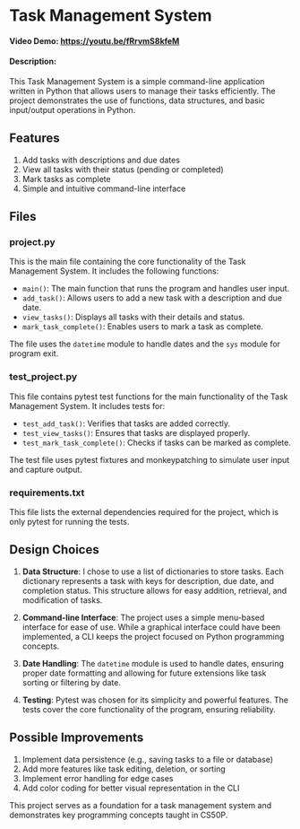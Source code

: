 # Task Management System

#### Video Demo: <https://youtu.be/fRrvmS8kfeM>

#### Description:
This Task Management System is a simple command-line application written in Python that allows users to manage their tasks efficiently. The project demonstrates the use of functions, data structures, and basic input/output operations in Python.

## Features

1. Add tasks with descriptions and due dates
2. View all tasks with their status (pending or completed)
3. Mark tasks as complete
4. Simple and intuitive command-line interface

## Files

### project.py

This is the main file containing the core functionality of the Task Management System. It includes the following functions:

- `main()`: The main function that runs the program and handles user input.
- `add_task()`: Allows users to add a new task with a description and due date.
- `view_tasks()`: Displays all tasks with their details and status.
- `mark_task_complete()`: Enables users to mark a task as complete.

The file uses the `datetime` module to handle dates and the `sys` module for program exit.

### test_project.py

This file contains pytest test functions for the main functionality of the Task Management System. It includes tests for:

- `test_add_task()`: Verifies that tasks are added correctly.
- `test_view_tasks()`: Ensures that tasks are displayed properly.
- `test_mark_task_complete()`: Checks if tasks can be marked as complete.

The test file uses pytest fixtures and monkeypatching to simulate user input and capture output.

### requirements.txt

This file lists the external dependencies required for the project, which is only pytest for running the tests.

## Design Choices

1. **Data Structure**: I chose to use a list of dictionaries to store tasks. Each dictionary represents a task with keys for description, due date, and completion status. This structure allows for easy addition, retrieval, and modification of tasks.

2. **Command-line Interface**: The project uses a simple menu-based interface for ease of use. While a graphical interface could have been implemented, a CLI keeps the project focused on Python programming concepts.

3. **Date Handling**: The `datetime` module is used to handle dates, ensuring proper date formatting and allowing for future extensions like task sorting or filtering by date.

4. **Testing**: Pytest was chosen for its simplicity and powerful features. The tests cover the core functionality of the program, ensuring reliability.

## Possible Improvements

1. Implement data persistence (e.g., saving tasks to a file or database)
2. Add more features like task editing, deletion, or sorting
3. Implement error handling for edge cases
4. Add color coding for better visual representation in the CLI

This project serves as a foundation for a task management system and demonstrates key programming concepts taught in CS50P.
